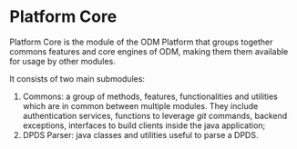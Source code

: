 # Platform Core

Platform Core is the module of the ODM Platform that groups together commons features and core engines of ODM, making them them available for usage by other modules.

It consists of two main submodules:

1. Commons: a group of methods, features, functionalities and utilities which are in common between multiple modules. They include authentication services, functions to leverage *git* commands, backend exceptions, interfaces to build clients inside the java application;
2. DPDS Parser: java classes and utilities useful to parse a DPDS.
